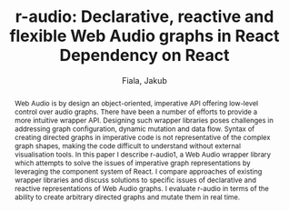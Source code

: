 --- 
title: "r-audio: Declarative, reactive and flexible Web Audio graphs in React Dependency on React" 
abstract: "Web Audio is by design an object-oriented, imperative API offering low-level control over audio graphs. There have been a number of efforts to provide a more intuitive wrapper API. Designing such wrapper libraries poses challenges in addressing graph configuration, dynamic mutation and data flow. Syntax of creating directed graphs in imperative code is not representative of the complex graph shapes, making the code difficult to understand without external visualisation tools. In this paper I describe r-audio1, a Web Audio wrapper library which attempts to solve the issues of imperative graph representations by leveraging the component system of React. I compare approaches of existing wrapper libraries and discuss solutions to specific issues of declarative and reactive representations of Web Audio graphs. I evaluate r-audio in terms of the ability to create arbitrary directed graphs and mutate them in real time." 
address: "Berlin" 
author: "Fiala, Jakub"
webAuthor: "Christian Baumann, Johanna Friederike, Jan-Torsten Milde" 
booktitle: "Proceedings of the International Web Audio Conference" 
editor: "Monschke, Jan and Guttandin, Christoph and Schnell, Norbert and Jenkinson, Thomas and Schaedler, Jack" 
month: "Proceedings of the International Web Audio Conference"
pages: "1-6" 
publisher: "TU Berlin" 
series: "WAC '18"
track: "Paper"  
year: "2018" 
id: "2018_20" 
tags: year2018
media: https://www.youtube.com/watch?v=cetQbIX3ji4 
pdflink: /_data/papers/pdf/2018/2018_20.pdf
ISSN: 2663-5844
---